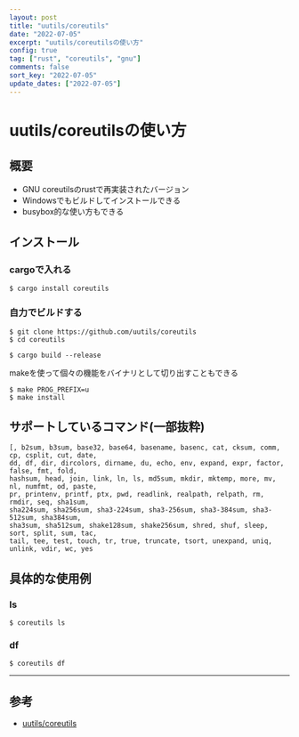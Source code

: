 ```yaml
---
layout: post
title: "uutils/coreutils"
date: "2022-07-05"
excerpt: "uutils/coreutilsの使い方"
config: true
tag: ["rust", "coreutils", "gnu"]
comments: false
sort_key: "2022-07-05"
update_dates: ["2022-07-05"]
---
```


# uutils/coreutilsの使い方

## 概要
 - GNU coreutilsのrustで再実装されたバージョン
 - Windowsでもビルドしてインストールできる
 - busybox的な使い方もできる

## インストール

### cargoで入れる

```console
$ cargo install coreutils
```

### 自力でビルドする

```console
$ git clone https://github.com/uutils/coreutils
$ cd coreutils

$ cargo build --release
```

makeを使って個々の機能をバイナリとして切り出すこともできる

```console
$ make PROG_PREFIX=u
$ make install
```

## サポートしているコマンド(一部抜粋)

```console
[, b2sum, b3sum, base32, base64, basename, basenc, cat, cksum, comm, cp, csplit, cut, date,
dd, df, dir, dircolors, dirname, du, echo, env, expand, expr, factor, false, fmt, fold,
hashsum, head, join, link, ln, ls, md5sum, mkdir, mktemp, more, mv, nl, numfmt, od, paste,
pr, printenv, printf, ptx, pwd, readlink, realpath, relpath, rm, rmdir, seq, sha1sum,
sha224sum, sha256sum, sha3-224sum, sha3-256sum, sha3-384sum, sha3-512sum, sha384sum,
sha3sum, sha512sum, shake128sum, shake256sum, shred, shuf, sleep, sort, split, sum, tac,
tail, tee, test, touch, tr, true, truncate, tsort, unexpand, uniq, unlink, vdir, wc, yes
```

## 具体的な使用例

### ls

```console
$ coreutils ls
```

### df

```console
$ coreutils df
```

---

## 参考
 - [uutils/coreutils](https://github.com/uutils/coreutils)
